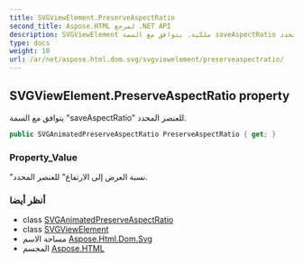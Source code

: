 ```yaml
---
title: SVGViewElement.PreserveAspectRatio
second_title: Aspose.HTML لمرجع .NET API
description: SVGViewElement ملكية. يتوافق مع السمة saveAspectRatio للعنصر المحدد.
type: docs
weight: 10
url: /ar/net/aspose.html.dom.svg/svgviewelement/preserveaspectratio/
---
```

## SVGViewElement.PreserveAspectRatio property

يتوافق مع السمة "saveAspectRatio" للعنصر المحدد.

```csharp
public SVGAnimatedPreserveAspectRatio PreserveAspectRatio { get; }
```

### Property_Value

"نسبة العرض إلى الارتفاع" للعنصر المحدد.

### أنظر أيضا

* class [SVGAnimatedPreserveAspectRatio](../../../aspose.html.dom.svg.datatypes/svganimatedpreserveaspectratio/)
* class [SVGViewElement](../)
* مساحة الاسم [Aspose.Html.Dom.Svg](../../svgviewelement/)
* المجسم [Aspose.HTML](../../../)


